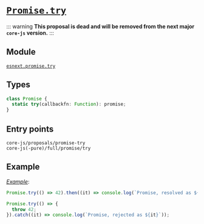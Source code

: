 # [`Promise.try`](https://github.com/tc39/proposal-promise-try)

::: warning
**This proposal is dead and will be removed from the next major `core-js` version.**
:::

## Module

[`esnext.promise.try`](https://github.com/zloirock/core-js/blob/master/packages/core-js/modules/esnext.promise.try.js)

## Types

```ts
class Promise {
  static try(callbackfn: Function): promise;
}
```

## Entry points

```
core-js/proposals/promise-try
core-js(-pure)/full/promise/try
```

## Example

[_Example_](https://goo.gl/k5GGRo):

```js
Promise.try(() => 42).then((it) => console.log(`Promise, resolved as ${it}`));

Promise.try(() => {
  throw 42;
}).catch((it) => console.log(`Promise, rejected as ${it}`));
```
